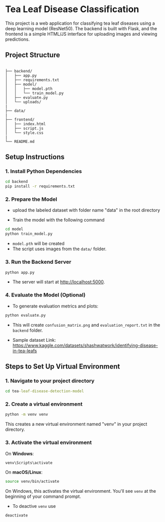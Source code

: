 # Tea Leaf Disease Classification

This project is a web application for classifying tea leaf diseases using a deep learning model (ResNet50). The backend is built with Flask, and the frontend is a simple HTML/JS interface for uploading images and viewing predictions.



## Project Structure

```

├── backend/
│   ├── app.py                
│   ├── requirements.txt      
│   ├── model/
│   │   ├── model.pth         
│   │   └── train_model.py    
│   ├── evaluate.py           
│   └── uploads/             
|
├── data/
|
├── frontend/
│   ├── index.html            
│   ├── script.js             
│   └── style.css   
|          
└── README.md                 
```

## Setup Instructions

### 1. Install Python Dependencies
```bash
cd backend
pip install -r requirements.txt
```

### 2. Prepare the Model
- upload the labeled dataset with folder name "data" in the root directory

- Train the model with the following command

```bash
cd model
python train_model.py
```
- `model.pth` will be created
- The script uses images from the `data/` folder.

### 3. Run the Backend Server
```bash
python app.py
```
- The server will start at [http://localhost:5000](http://localhost:5000).


### 4. Evaluate the Model (Optional)
- To generate evaluation metrics and plots:
```bash
python evaluate.py
```
- This will create `confusion_matrix.png` and `evaluation_report.txt` in the `backend` folder.

- Sample dataset Link: https://www.kaggle.com/datasets/shashwatwork/identifying-disease-in-tea-leafs


## Steps to Set Up Virtual Environment

### 1. Navigate to your project directory
```cmd
cd tea-leaf-disease-detection-model
```

### 2. Create a virtual environment
```cmd
python -m venv venv
```
This creates a new virtual environment named "venv" in your project directory.

### 3. Activate the virtual environment

On **Windows**:
```cmd
venv\Scripts\activate
```
On **macOS/Linux**:
```bash
source venv/bin/activate
```

On Windows, this activates the virtual environment. You'll see `venv` at the beginning of your command prompt.
- To deactive `venv` use
```
deactivate
```
